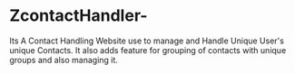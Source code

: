 # ZcontactHandler-
Its A Contact Handling Website use to manage and Handle Unique User's unique Contacts. 
It also adds feature for grouping of contacts with unique groups and also managing it.

